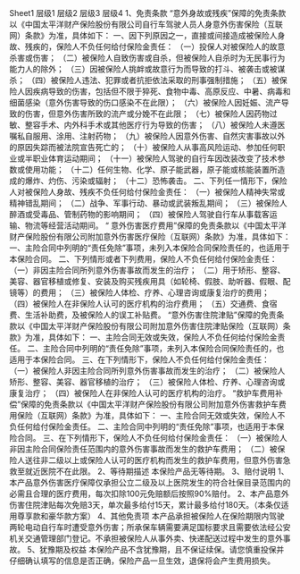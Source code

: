 Sheet1
	层级1	层级2	层级3	层级4
	1、免责条款
		“意外身故或残疾”保障的免责条款以《中国太平洋财产保险股份有限公司自行车驾驶人员人身意外伤害保险（互联网）条款》为准，具体如下：
			一、因下列原因之一，直接或间接造成被保险人身故、残疾的，保险人不负任何给付保险金责任：
			（一）投保人对被保险人的故意杀害或伤害；
			（二）被保险人自致伤害或自杀，但被保险人自杀时为无民事行为能力人的除外；
			（三）因被保险人挑衅或故意行为而导致的打斗、被袭击或被谋杀；
			（四）被保险人违法、犯罪或者抗拒依法采取的刑事强制措施；
			（五）被保险人因疾病导致的伤害，包括但不限于猝死、食物中毒、高原反应、中暑、病毒和细菌感染（意外伤害导致的伤口感染不在此限）；
			（六）被保险人因妊娠、流产导致的伤害，但意外伤害所致的流产或分娩不在此限；
			（七）被保险人因药物过敏、整容手术、内外科手术或其他医疗行为导致的伤害；
			（八）被保险人未遵医嘱私自服用、涂用、注射药物；
			（九）被保险人因意外伤害、自然灾害事故以外的原因失踪而被法院宣告死亡的；
			（十）被保险人从事高风险运动、参加任何职业或半职业体育运动期间；
			（十一）被保险人驾驶的自行车因改装改变了技术参数或使用功能；
			（十二）任何生物、化学、原子能武器，原子能或核能装置所造成的爆炸、灼伤、污染或辐射；
			（十二）恐怖袭击。
			二、下列任一情形下，保险人对被保险人身故、残疾不负任何给付保险金责任：
			（一）被保险人精神失常或精神错乱期间；
			（二）战争、军事行动、暴动或武装叛乱期间；
			（三）被保险人醉酒或受毒品、管制药物的影响期间；
			（四）被保险人驾驶自行车从事载客运输、物流等经营活动期间。
		“ 意外伤害医疗费用”保障的免责条款以《中国太平洋财产保险股份有限公司附加意外伤害医疗保险（互联网）条款》为准，具体如下：
			一、主险合同中列明的“责任免除”事项，未列入本保险合同保险责任的，也适用于本保险合同。
			二、下列情形或者下列费用，保险人不负任何给付保险金责任：
			（一）非因主险合同所列意外伤害事故而发生的治疗；
			（二）用于矫形、整容、美容、器官移植或修复、安装及购买残疾用具（如轮椅、假肢、助听器、假眼、配镜等）的费用；
			（三）被保险人体检、疗养、心理咨询或康复治疗的费用；
			（四）被保险人在非保险人认可的医疗机构的治疗费用；
			（五）交通费、食宿费、生活补助费，及被保险人的误工补贴费。
		“意外伤害住院津贴”保障的免责条款以《中国太平洋财产保险股份有限公司附加意外伤害住院津贴保险（互联网）条款》为准，具体如下：
			一、主险合同无效或失效，保险人不负任何给付保险金责任。
			二、主险合同中列明的“责任免除”事项，未列入本保险合同保险责任的，也适用于本保险合同。
			三、在下列情形下，保险人不负任何给付保险金责任：
			（一）被保险人非因主险合同所列意外伤害事故而发生的治疗；
			（二）被保险人矫形、整容、美容、器官移植的治疗；
			（三）被保险人体检、疗养、心理咨询或康复治疗；
			（四）被保险人在非保险人认可的医疗机构的治疗。
		“救护车费用补偿”保障的免责条款以《中国太平洋财产保险股份有限公司附加意外伤害救护车费用保险（互联网）条款》为准，具体如下：
			一、主险合同无效或失效，保险人不负任何给付保险金责任。
			二、主险合同中列明的“责任免除”事项，也适用于本保险合同。
			三、在下列情形下，保险人不负任何给付保险金责任：
			（一）被保险人非因主险合同保险责任范围内的意外伤害事故而发生的救护车费用；
			（二）被保险人送往非二级以上或保险人认可的医疗机构而发生的救护车费用，但意外伤害急救至就近医院不在此限。
	2、等待期描述
		本保险产品无等待期。
	3、赔付说明
		1、本产品意外伤害医疗保障仅承担公立二级及以上医院发生的符合社保目录范围内的必需且合理的医疗费用，每次扣除100元免赔额后按照90%赔付。
		2、本产品意外伤害住院津贴每次免赔3天，单次最多给付15天，累计最多给付180天。（本条仅适用尊享款和豪华款方案）
	4、其他免责项
		本产品承担被保险人在保险期限内驾驶两轮电动自行车时遭受意外伤害；所承保车辆需要满足国标要求且需要依法经公安机关交通管理部门登记。不承担被保险人从事外卖、快递配送过程中发生的意外事故。
	5、犹豫期及权益
		本保险产品不含犹豫期，且不保证续保。请您慎重投保并仔细确认填写的信息是否正确，保险产品一旦生效，退保将会产生费用损失。


